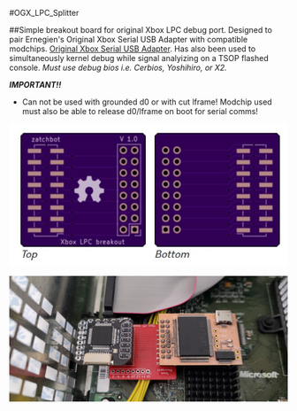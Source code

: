 

#OGX_LPC_Splitter

##Simple breakout board for original Xbox LPC debug port. 
Designed to pair Ernegien's Original Xbox Serial USB Adapter with compatible modchips. [Original Xbox Serial USB Adapter](https://github.com/XboxDev/serial-usb-adapter). 
Has also been used to simultaneously kernel debug while signal analyizing on a TSOP flashed console. 
*Must use debug bios i.e. Cerbios, Yoshihiro, or X2.*


***IMPORTANT!!*** 
 - Can not be used with grounded d0 or with cut lframe! Modchip used must also be able to release d0/lframe on boot for serial comms!



![PcbSuperIO](images/pcb.JPG?raw=true "Splitter PCB")

![OxSuperIO](images/OxSuperIO.jpg?raw=true "Open Xenium w/ Splitter and SuperIO")
